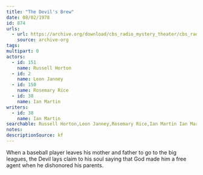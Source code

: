 ```yaml
---
title: "The Devil's Brew"
date: 08/02/1978
id: 874
urls: 
  - url: https://archive.org/download/cbs_radio_mystery_theater/cbs_radio_mystery_theater-0851-0900.zip/cbs_radio_mystery_theater-0851-0900%2Fcbsrmt_0874_the_devils_brew.mp3
    source: archive-org
tags: 
multipart: 0
actors:  
  - id: 151
    name: Russell Horton  
  - id: 2
    name: Leon Janney  
  - id: 150
    name: Rosemary Rice  
  - id: 38
    name: Ian Martin
writers:  
  - id: 38
    name: Ian Martin
searchable: Russell Horton,Leon Janney,Rosemary Rice,Ian Martin Ian Martin
notes: 
descriptionSource: kf
---
```

When a baseball player leaves his mother and father to go to the big leagues, the Devil lays claim to his soul saying that God made him a free agent when he dishonored his parents.